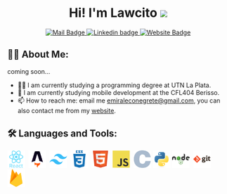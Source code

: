 <div id="hey" align="center">
  <h1>
    Hi!
    I'm Lawcito
    <img src="https://media.giphy.com/media/hvRJCLFzcasrR4ia7z/giphy.gif" width=40 />
  </h1>
</div>

<div id="badges" align="center">
  <a href="mailto:emiraleconegrete@gmail.com">
    <img src="https://img.shields.io/badge/-Email%20Me-purple?style=for-the-badge" alt="Mail Badge"/>
  </a>
  <a href="https://www.linkedin.com/in/emir-negrete">
    <img src="https://img.shields.io/badge/linkedin-%8eed11.svg?style=for-the-badge&logo=linkedin&logoColor" alt="Linkedin badge"/>
  </a>
  <a href="https://lawcito.github.io/portfolio/">
    <img src="https://img.shields.io/badge/-My%20Website-purple?style=for-the-badge" alt="Website Badge"/>
  </a>
</div>


## :man_technologist: About Me:

coming soon...

- 👨‍🎓 I am currently studying a programming degree at UTN La Plata.
- 📱 I am currently studying mobile development at the CFL404 Berisso.
- 📫 How to reach me: email me [emiraleconegrete@gmail.com](mailto:emiraleconegrete@gmail.com), you can also contact me from my [website](https://Lawcito.github.io/portfolio/).


## :hammer_and_wrench: Languages and Tools:
<div>
  <img src="https://github.com/devicons/devicon/blob/master/icons/react/react-original-wordmark.svg" title="React" alt="React" width="40" height="40"/>&nbsp;
  <img src="https://github.com/devicons/devicon/blob/master/icons/astro/astro-original.svg" title="Astro" alt="Astro" width="40" height="40"/>&nbsp;
  <img src="https://github.com/devicons/devicon/blob/master/icons/tailwindcss/tailwindcss-original.svg"  title="TailwindCss" alt="TailwindCss" width="40" height="40"/>&nbsp;
  <img src="https://github.com/devicons/devicon/blob/master/icons/css3/css3-plain-wordmark.svg"  title="CSS3" alt="CSS" width="40" height="40"/>&nbsp;
  <img src="https://github.com/devicons/devicon/blob/master/icons/html5/html5-original.svg" title="HTML5" alt="HTML" width="40" height="40"/>&nbsp;
  <img src="https://github.com/devicons/devicon/blob/master/icons/javascript/javascript-original.svg" title="JavaScript" alt="JavaScript" width="40" height="40"/>&nbsp;
  <img src="https://github.com/devicons/devicon/blob/master/icons/c/c-original.svg" title="C" alt="C" width="40" height="40"/>
  <img src="https://github.com/devicons/devicon/blob/master/icons/python/python-original.svg" title="Python" alt="Python" width="40" height="40"/>
  <img src="https://github.com/devicons/devicon/blob/master/icons/nodejs/nodejs-original-wordmark.svg" title="NodeJS" alt="NodeJS" width="40" height="40"/>&nbsp;
  <img src="https://github.com/devicons/devicon/blob/master/icons/git/git-original-wordmark.svg" title="Git" alt="Git" width="40" height="40"/>
  <img src="https://github.com/devicons/devicon/blob/master/icons/firebase/firebase-original.svg" title="Firebase" alt="Firebase" width="40" height="40"/>
 
 
</div>
 
